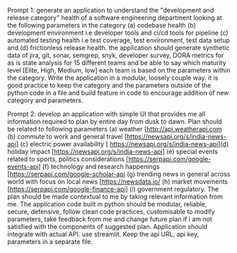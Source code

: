 Prompt 1:
generate an application to understand the "development and release category" health of a software engineering department looking at the following parameters in the category (a) codebase health (b) development environment i.e developer tools and ci/cd tools for pipeline (c) automated testing health i.e test coverage, test environment, test data setup and (d) frictionless release health. the application should generate synthetic data of jira, git, sonar, semgrep, snyk, developer survey, DORA metrics for as is state analysis for 15 different teams and be able to say which maturity level [Elite, High, Medium, low] each team is based on the parameters within the category. Write the application in a modular, loosely couple way. it is good practice to keep the category and the parameters outside of the python code in a file and build feature in code to encourage addition of new category and parameters. 


Prompt 2:
develop an application with simple UI that provides me all information required to plan by entire day from dusk to dawn. Plan should be related to following parameters (a) weather [http://api.weatherapi.com (b) commute to work and general travel [https://newsapi.org/s/india-news-api] (c) electric power availability [ https://newsapi.org/s/india-news-api](d) holiday impact [https://newsapi.org/s/india-news-api] (e) special events related to sports, politics considerations [https://serpapi.com/google-events-api] (f) technology and research happenings [https://serpapi.com/google-scholar-api (g) trending news in general across world with focus on local news [https://newsdata.io/ (h) market movements [https://serpapi.com/google-finance-api] (i) government regulatory. The plan should be made contextual to me by taking relevant information from me. The application code built in python should be modular, reliable, secure, defensive, follow clean code practices, customisable to modify parameters, take feedback from me and change future plan if i am not satisfied with the components of suggested plan. Application should integrate with actual API. use streamlit. Keep the api URL, api key, parameters in a separate file. 
